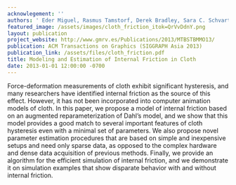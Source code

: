 ```yaml
---
acknowlegement: ''
authors: ' Eder Miguel, Rasmus Tamstorf, Derek Bradley, Sara C. Schvartzman, Bernhard Thomaszewski, Bernd Bickel, Wojciech Matusik, Steve Marschner, Miguel A. Otaduy '
featured_image: /assets/images/cloth_friction_itok=QrVvDdnY.png
layout: publication
project_website: http://www.gmrv.es/Publications/2013/MTBSTBMMO13/
publication: ACM Transactions on Graphics (SIGGRAPH Asia 2013)
publication_link: /assets/files/cloth_friction.pdf
title: Modeling and Estimation of Internal Friction in Cloth
date: 2013-01-01 12:00:00 -0700
---
```


Force-deformation measurements of cloth exhibit significant hysteresis, and many researchers have identified internal friction as the source of this effect. However, it has not been incorporated into computer animation models of cloth. In this paper, we propose a model of internal friction based on an augmented reparameterization of Dahl’s model, and we show that this model provides a good match to several important features of cloth hysteresis even with a minimal set of parameters. We also propose novel parameter estimation procedures that are based on simple and inexpensive setups and need only sparse data, as opposed to the complex hardware and dense data acquisition of previous methods. Finally, we provide an algorithm for the efficient simulation of internal friction, and we demonstrate it on simulation examples that show disparate behavior with and without internal friction.